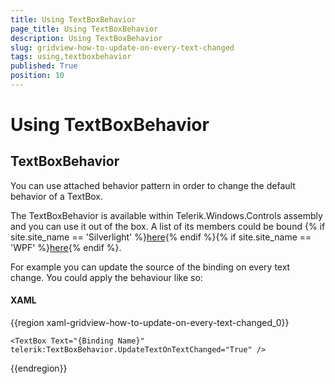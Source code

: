 ```yaml
---
title: Using TextBoxBehavior
page_title: Using TextBoxBehavior
description: Using TextBoxBehavior
slug: gridview-how-to-update-on-every-text-changed
tags: using,textboxbehavior
published: True
position: 10
---
```


# Using TextBoxBehavior

## TextBoxBehavior

You can use attached behavior pattern in order to change the default behavior of a TextBox.

The TextBoxBehavior is available within Telerik.Windows.Controls assembly and you can use it out of the box. A list of its members could be bound {% if site.site_name == 'Silverlight' %}[here](http://www.telerik.com/help/silverlight/methods_t_telerik_windows_controls_textboxbehavior.html){% endif %}{% if site.site_name == 'WPF' %}[here](http://www.telerik.com/help/wpf/methods_t_telerik_windows_controls_textboxbehavior.html){% endif %}.

For example you can update the source of the binding on every text change. You could apply the behaviour like so:
        
#### __XAML__

{{region xaml-gridview-how-to-update-on-every-text-changed_0}}

	<TextBox Text="{Binding Name}" telerik:TextBoxBehavior.UpdateTextOnTextChanged="True" />
{{endregion}}



